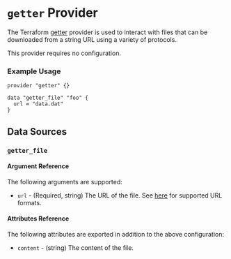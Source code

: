 # `getter` Provider

The Terraform [getter](https://github.com/EvilSuperstars/terraform-provider-getter) provider is used to interact with files that can be downloaded from a string URL using a variety of protocols.

This provider requires no configuration.

### Example Usage

```hcl
provider "getter" {}

data "getter_file" "foo" {
  url = "data.dat"
}
```

## Data Sources

### `getter_file`

#### Argument Reference

The following arguments are supported:

* `url` - (Required, string) The URL of the file. See [here](https://github.com/hashicorp/go-getter#url-format) for supported URL formats.

#### Attributes Reference

The following attributes are exported in addition to the above configuration:

* `content` - (string) The content of the file.

